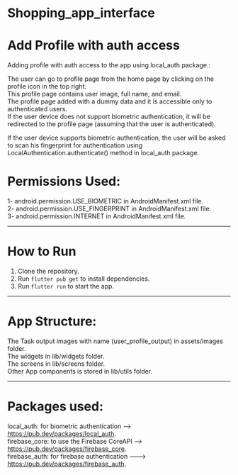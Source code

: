 # Shopping_app_interface

# Add Profile with auth access

Adding profile with auth access to the app using local_auth package.:

The user can go to profile page from the home page by clicking on the profile icon in the top
right.                              
This profile page contains user image, full name, and email.                                         
The profile page added with a dummy data and it is accessible only to authenticated users.                        
If the user device does not support biometric authentication, it will be redirected to the profile
page (assuming that the user is authenticated).                                                     

If the user device supports biometric authentication, the user will be asked to scan his fingerprint
for authentication using LocalAuthentication.authenticate() method in local_auth package.                                                   

# Permissions Used:

 1- android.permission.USE_BIOMETRIC in AndroidManifest.xml file.                                     
 2- android.permission.USE_FINGERPRINT in AndroidManifest.xml file.                              
 3- android.permission.INTERNET in AndroidManifest.xml file.          

 -----------------------

# How to Run

1. Clone the repository.
2. Run `flutter pub get` to install dependencies.
3. Run `flutter run` to start the app.

----------------------------
                                       
# App Structure:                                            
The Task output images with name (user_profile_output) in assets/images              
folder.                                                                                                   
The widgets in lib/widgets folder.                     
The screens in lib/screens folder.                                                 
Other App components is stored in lib/utils folder.                                          

---------------------------------------

# Packages used:

local_auth: for biometric authentication --> https://pub.dev/packages/local_auth.                                           
firebase_core: to use the Firebase CoreAPI --> https://pub.dev/packages/firebase_core.                                                                                                                     
firebase_auth: for firebase authentication ---> https://pub.dev/packages/firebase_auth.                         
